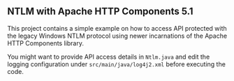 ## NTLM with Apache HTTP Components 5.1

This project contains a simple example on how to access API protected with 
the legacy Windows NTLM protocol using newer incarnations of the Apache HTTP 
Components library.

You might want to provide API access details in `Ntlm.java` and edit the 
logging configuration under `src/main/java/log4j2.xml` before executing the code.